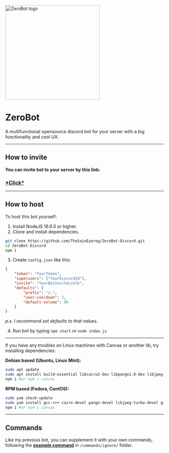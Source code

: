 
<!--![Zerobot](https://olejka.ru/s/22136.png)-->
<img src="https://olejka.ru/s/f9223718.png" alt="ZeroBot logo" height="300">

# ZeroBot

A multifunctional opensource discord bot for your server with a big functionality and cool UX.

---
## How to invite
**You can invite bot to your server by this link:**  
### [\*Click*](https://zero.olejka.ru/bot)

---
## How to host
To host this bot yourself:
1. Install NodeJS 16.6.0 or higher.
2. Clone and install dependencies.
```sh
git clone https://github.com/TheSainEyereg/ZeroBot-Discord.git
cd ZeroBot-Discord
npm i
```
3. Create `config.json` like this: 
```json
{
    "token": "YourToken",
    "superusers": ["YourDiscordId"],
    "invite": "YourBotInviteLinlk",
    "defaults": {
        "prefix": "z.",
        "user-cooldown": 3,
        "default-volume": 80
    }
}
```
_p.s. I recommend set defaults to that values._

4. Run bot by typing `npm start` or `node index.js`

---
If you have any troubles on Linux machines with Canvas or another lib, try installing dependencies:

**Debian based (Ubuntu, Linux Mint):**
```sh
sudo apt update 
sudo apt install build-essential libcairo2-dev libpango1.0-dev libjpeg-dev libgif-dev librsvg2-dev -y
npm i #or npm i canvas
```
**RPM based (Fedora, CentOS):**
```sh
sudo yum check-update
sudo yum install gcc-c++ cairo-devel pango-devel libjpeg-turbo-devel giflib-devel -y
npm i #or npm i canvas
```

---
## Commands
Like my previous bot, you can supplement it with your own commands, following the **[example command](https://github.com/TheSainEyereg/ZeroBot-Discord/blob/master/commands/ignore/example.js)** in `/commands/ignore/` folder. 
